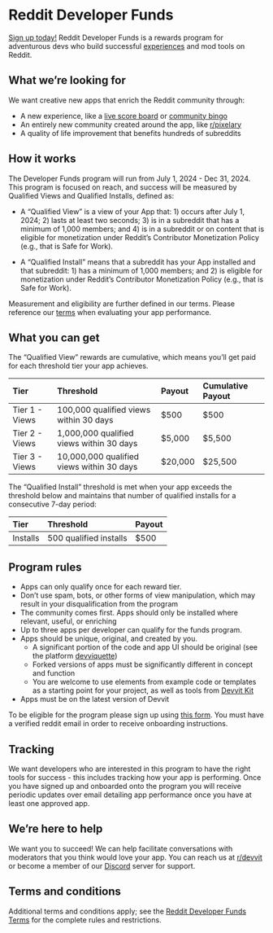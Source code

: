 # Reddit Developer Funds

[Sign up today!](https://forms.gle/u3txmj1G78kD9mG27) Reddit Developer Funds is a rewards program for adventurous devs who build successful [experiences](https://developers.reddit.com/docs/experiences) and mod tools on Reddit.

## What we’re looking for

We want creative new apps that enrich the Reddit community through:

- A new experience, like a [live score board](https://developers.reddit.com/docs/showcase/apps#live-scores) or [community bingo](https://developers.reddit.com/docs/showcase/apps#bingo)
- An entirely new community created around the app, like [r/pixelary](https://www.reddit.com/r/Pixelary/)
- A quality of life improvement that benefits hundreds of subreddits

## How it works

The Developer Funds program will run from July 1, 2024 - Dec 31, 2024. This program is focused on reach, and success will be measured by Qualified Views and Qualified Installs, defined as:

- A “Qualified View” is a view of your App that: 1) occurs after July 1, 2024; 2) lasts at least two seconds; 3) is in a subreddit that has a minimum of 1,000 members; and 4) is in a subreddit or on content that is eligible for monetization under Reddit’s Contributor Monetization Policy (e.g., that is Safe for Work).

- A “Qualified Install” means that a subreddit has your App installed and that subreddit: 1) has a minimum of 1,000 members; and 2) is eligible for monetization under Reddit’s Contributor Monetization Policy (e.g., that is Safe for Work).

Measurement and eligibility are further defined in our terms. Please reference our [terms](https://support.reddithelp.com/hc/en-us/articles/27958169342996) when evaluating your app performance.

## What you can get

The “Qualified View” rewards are cumulative, which means you’ll get paid for each threshold tier your app achieves.

| Tier           | Threshold                                 | Payout  | Cumulative Payout |
| :------------- | :---------------------------------------- | :------ | :---------------- |
| Tier 1 - Views | 100,000 qualified views within 30 days    | $500    | $500              |
| Tier 2 - Views | 1,000,000 qualified views within 30 days  | $5,000  | $5,500            |
| Tier 3 - Views | 10,000,000 qualified views within 30 days | $20,000 | $25,500           |

The “Qualified Install” threshold is met when your app exceeds the threshold below and maintains that number of qualified installs for a consecutive 7-day period:

| Tier     | Threshold              | Payout |
| :------- | :--------------------- | :----- |
| Installs | 500 qualified installs | $500   |

## Program rules

- Apps can only qualify once for each reward tier.
- Don’t use spam, bots, or other forms of view manipulation, which may result in your disqualification from the program
- The community comes first. Apps should only be installed where relevant, useful, or enriching
- Up to three apps per developer can qualify for the funds program.
- Apps should be unique, original, and created by you.
  - A significant portion of the code and app UI should be original (see the platform [devviquette](https://developers.reddit.com/docs/guidelines))
  - Forked versions of apps must be significantly different in concept and function
  - You are welcome to use elements from example code or templates as a starting point for your project, as well as tools from [Devvit Kit](https://github.com/reddit/devvit-kit)
- Apps must be on the latest version of Devvit

To be eligible for the program please sign up using [this form](https://forms.gle/u3txmj1G78kD9mG27). You must have a verified reddit email in order to receive onboarding instructions.

## Tracking

We want developers who are interested in this program to have the right tools for success - this includes tracking how your app is performing. Once you have signed up and onboarded onto the program you will receive periodic updates over email detailing app performance once you have at least one approved app.

## We’re here to help

We want you to succeed! We can help facilitate conversations with moderators that you think would love your app. You can reach us at [r/devvit](https://www.reddit.com/r/devvit/) or become a member of our [Discord](https://discord.com/invite/R7yu2wh9Qz) server for support.

## Terms and conditions

Additional terms and conditions apply; see the [Reddit Developer Funds Terms](https://support.reddithelp.com/hc/en-us/articles/27958169342996) for the complete rules and restrictions.

